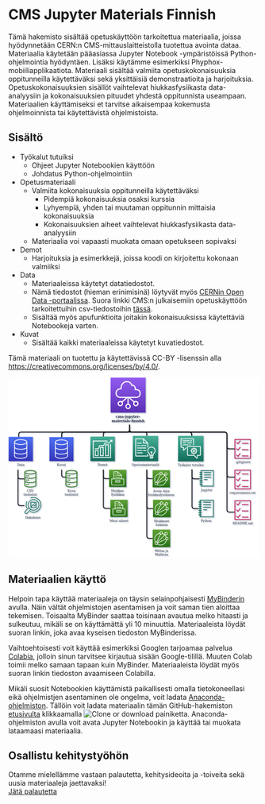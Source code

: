 # CMS Jupyter Materials Finnish
Tämä hakemisto sisältää opetuskäyttöön tarkoitettua materiaalia, joissa hyödynnetään CERN:n CMS-mittauslaitteistolla tuotettua avointa dataa. Materiaalia käytetään pääasiassa Jupyter Notebook -ympäristöissä Python-ohjelmointia hyödyntäen. Lisäksi käytämme esimerkiksi Phyphox-mobiiliapplikaatiota. Materiaali sisältää valmiita opetuskokonaisuuksia oppitunneilla käytettäväksi sekä yksittäisiä demonstraatioita ja harjoituksia. Opetuskokonaisuuksien sisällöt vaihtelevat hiukkasfysiikasta data-analyysiin ja kokonaisuuksien pituudet yhdestä oppitunnista useampaan. Materiaalien käyttämiseksi et tarvitse aikaisempaa kokemusta ohjelmoinnista tai käytettävistä ohjelmistoista.

## Sisältö
- Työkalut tutuiksi <br>
    - Ohjeet Jupyter Notebookien käyttöön
    - Johdatus Python-ohjelmointiin
- Opetusmateriaali
    - Valmiita kokonaisuuksia oppitunneilla käytettäväksi
        - Pidempiä kokonaisuuksia osaksi kurssia
        - Lyhyempiä, yhden tai muutaman oppitunnin mittaisia kokonaisuuksia
        - Kokonaisuuksien aiheet vaihtelevat hiukkasfysiikasta data-analyysiin
    - Materiaalia voi vapaasti muokata omaan opetukseen sopivaksi
- Demot
    - Harjoituksia ja esimerkkejä, joissa koodi on kirjoitettu kokonaan valmiiksi
- Data
    - Materiaaleissa käytetyt datatiedostot.
    - Nämä tiedostot (hieman erinimisinä) löytyvät myös [CERNin Open Data -portaalissa](http://opendata.web.cern.ch). Suora linkki CMS:n julkaisemiin opetuskäyttöön tarkoitettuihin csv-tiedostoihin [tässä](http://opendata.web.cern.ch/search?page=1&size=20&q=&subtype=Derived&type=Dataset&experiment=CMS&file_type=csv).
    - Sisältää myös apufunktioita joitakin kokonaisuuksissa käytettäviä Notebookeja varten.
- Kuvat
    - Sisältää kaikki materiaaleissa käytetyt kuvatiedostot.
  
Tämä materiaali on tuotettu ja käytettävissä CC-BY -lisenssin alla https://creativecommons.org/licenses/by/4.0/.


<img src="https://raw.githubusercontent.com/cms-opendata-education/cms-jupyter-materials-finnish/master/Kuvat/finnishrepRakenne.png"  align="center" width="700px" title="Repostorion rakenne 31.7.2019"> 


## Materiaalien käyttö
Helpoin tapa käyttää materiaaleja on täysin selainpohjaisesti [MyBinderin](https://mybinder.org/) avulla. Näin vältät ohjelmistojen asentamisen ja voit saman tien aloittaa tekemisen. Toisaalta MyBinder saattaa toisinaan avautua melko hitaasti ja sulkeutuu, mikäli se on käyttämättä yli 10 minuuttia. Materiaaleista löydät suoran linkin, joka avaa kyseisen tiedoston MyBinderissa.

Vaihtoehtoisesti voit käyttää esimerkiksi Googlen tarjoamaa palvelua [Colabia](https://colab.research.google.com/), jolloin sinun tarvitsee kirjautua sisään Google-tilillä. Muuten Colab toimii melko samaan tapaan kuin MyBinder. Materiaaleista löydät myös suoran linkin tiedoston avaamiseen Colabilla.

Mikäli suosit Notebookien käyttämistä paikallisesti omalla tietokoneellasi eikä ohjelmistjen asentaminen ole ongelma, voit ladata [Anaconda-ohjelmiston](https://www.anaconda.com/). Tällöin voit ladata materiaalin tämän GitHub-hakemiston [etusivulta](https://github.com/cms-opendata-education/cms-jupyter-materials-finnish) klikkaamalla ![Clone or download](https://github.com/cms-opendata-education/cms-opendata-education/blob/master/download.png) painiketta. Anaconda-ohjelmiston avulla voit avata Jupyter Notebookin ja käyttää tai muokata lataamaasi materiaalia.

## Osallistu kehitystyöhön
Otamme mielellämme vastaan palautetta, kehitysideoita ja -toiveita sekä uusia materiaaleja jaettavaksi! <br>
[Jätä palautetta](https://forms.gle/jEy26C3nBKLcuuGSA)
